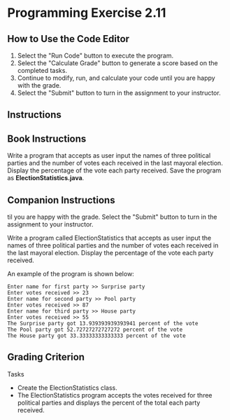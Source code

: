 # Programming Exercise 2.11

## How to Use the Code Editor

1. Select the "Run Code" button to execute the program.
2. Select the "Calculate Grade" button to generate a score based on the completed tasks.
3. Continue to modify, run, and calculate your code until you are happy with the grade.
4. Select the "Submit" button to turn in the assignment to your instructor.

## Instructions

Book Instructions
---

Write a program that accepts as user input the names of three political parties and the number of votes each received in the last mayoral election.
Display the percentage of the vote each party received.
Save the program as **ElectionStatistics.java**.

Companion Instructions
---

til you are happy with the grade.
Select the "Submit" button to turn in the assignment to your instructor.

Write a program called ElectionStatistics that accepts as user input the names of three political parties and the number of votes each received in the last mayoral election. Display the percentage of the vote each party received.

An example of the program is shown below:

```text
Enter name for first party >> Surprise party
Enter votes received >> 23
Enter name for second party >> Pool party
Enter votes received >> 87
Enter name for third party >> House party
Enter votes received >> 55
The Surprise party got 13.939393939393941 percent of the vote
The Pool party got 52.72727272727272 percent of the vote
The House party got 33.33333333333333 percent of the vote
```

## Grading Criterion

Tasks

- Create the ElectionStatistics class.
- The ElectionStatistics program accepts the votes received for three political parties and displays the percent of the total each party received.
